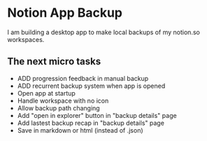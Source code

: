 # Notion App Backup

I am building a desktop app to make local backups of my notion.so workspaces.

## The next micro tasks

- ADD progression feedback in manual backup
- ADD recurrent backup system when app is opened
- Open app at startup
- Handle workspace with no icon
- Allow backup path changing
- Add "open in explorer" button in "backup details" page
- Add lastest backup recap in "backup details" page
- Save in markdown or html (instead of .json)